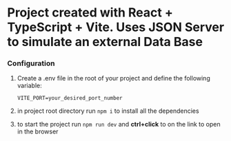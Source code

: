 # Project created with React + TypeScript + Vite. Uses JSON Server to simulate an external Data Base

### Configuration

1.  Create a .env file in the root of your project and define the following variable:

    ```env
    VITE_PORT=your_desired_port_number
    ```

2.  in project root directory run `npm i` to install all the dependencies

3.  to start the project run `npm run dev` and **ctrl+click** to on the link to open in the browser
